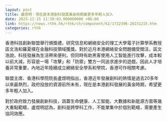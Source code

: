 ```yaml
---
layout: post
title: 盧煜明：現在是本港創科發展黃金時期冀更多年輕人加入
date: 2023-12-15 11:39:03.000000000 +08:00
link: https://news.rthk.hk/rthk/ch/component/k2/1732396-20231215.htm
categories: rthk
---
```


香港科技創新聯盟舉行頒獎禮，研究信息和網絡安全的理工大學電子計算學系教授區文浩和羅夏樸在金融科技領域獲獎。對於近月本港網絡安全問題備受關注，區文浩說，科技發展為生活帶來便利，但同時有助黑客使用人工智能進行攻擊，成本較以前大減，形容是一場「攻擊」和「防禦」雙方一同追求進步的遊戲，因此人才培養非常重要，內地近年陸續成立網絡安全學系和學院，香港可作相關考慮。

聯盟主席、香港科學院院長盧煜明指出，香港近年發展創科的熱情是過去20多年以來最熱烈，政府投放的資源前所未有，現在是本港創科發展的黃金時期，希望更多年輕人加入。

對於政府致力發展創新科技，涵蓋生命健康、人工智能、大數據和新能源方面等幾大重點範疇，盧煜明認為，創科是跨學科工作，不能單集中於個別範疇，需要產生協同效應。
